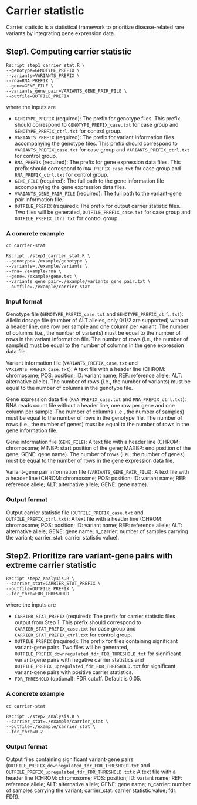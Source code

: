 # Carrier statistic
Carrier statistic is a statistical framework to prioritize disease-related rare variants by integrating gene expression data.

## Step1. Computing carrier statistic
```
Rscript step1_carrier_stat.R \
--genotype=GENOTYPE_PREFIX \
--variants=VARIANTS_PREFIX \
--rna=RNA_PREFIX \
--gene=GENE_FILE \
--variants_gene_pair=VARIANTS_GENE_PAIR_FILE \
--outfile=OUTFILE_PREFIX
```
where the inputs are

* `GENOTYPE_PREFIX` (required): The prefix for genotype files. This prefix should correspond to `GENOTYPE_PREFIX_case.txt` for case group and `GENOTYPE_PREFIX_ctrl.txt` for control group.
* `VARIANTS_PREFIX` (required): The prefix for variant information files accompanying the genotype files. This prefix should correspond to `VARIANTS_PREFIX_case.txt` for case group and `VARIANTS_PREFIX_ctrl.txt` for control group.
* `RNA_PREFIX` (required): The prefix for gene expression data files. This prefix should correspond to `RNA_PREFIX_case.txt` for case group and `RNA_PREFIX_ctrl.txt` for control group.
* `GENE_FILE` (required): The full path to the gene information file accompanying the gene expression data files.
* `VARIANTS_GENE_PAIR_FILE` (required): The full path to the variant-gene pair information file.
* `OUTFILE_PREFIX` (required): The prefix for output carrier statistic files. Two files will be generated, `OUTFILE_PREFIX_case.txt` for case group and `OUTFILE_PREFIX_ctrl.txt` for control group.

### A concrete example
```
cd carrier-stat

Rscript ./step1_carrier_stat.R \
--genotype=./example/genotype \
--variants=./example/variants \
--rna=./example/rna \
--gene=./example/gene.txt \
--variants_gene_pair=./example/variants_gene_pair.txt \
--outfile=./example/carrier_stat
```

### Input format
Genotype file (`GENOTYPE_PREFIX_case.txt` and `GENOTYPE_PREFIX_ctrl.txt`): Allelic dosage file (number of ALT alleles, only 0/1/2 are supported) without a header line, one row per sample and one column per variant. The number of columns (i.e., the number of variants) must be equal to the number of rows in the variant information file. The number of rows (i.e., the number of samples) must be equal to the number of columns in the gene expression data file. 

Variant information file (`VARIANTS_PREFIX_case.txt` and `VARIANTS_PREFIX_case.txt`): A text file with a header line (CHROM: chromosome; POS: position; ID: variant name; REF: reference allele; ALT: alternative allele). The number of rows (i.e., the number of variants) must be equal to the number of columns in the genotype file. 

Gene expression data file (`RNA_PREFIX_case.txt` and `RNA_PREFIX_ctrl.txt`): RNA reads count file without a header line, one row per gene and one column per sample. The number of columns (i.e., the number of samples) must be equal to the number of rows in the genotype file. The number of rows (i.e., the number of genes) must be equal to the number of rows in the gene information file. 

Gene information file (`GENE_FILE`): A text file with a header line (CHROM: chromosome; MINBP: start position of the gene; MAXBP: end position of the gene; GENE: gene name). The number of rows (i.e., the number of genes) must be equal to the number of rows in the gene expression data file.

Variant-gene pair information file (`VARIANTS_GENE_PAIR_FILE`): A text file with a header line (CHROM: chromosome; POS: position; ID: variant name; REF: reference allele; ALT: alternative allele; GENE: gene name). 

### Output format
Output carrier statistic file (`OUTFILE_PREFIX_case.txt` and `OUTFILE_PREFIX_ctrl.txt`): A text file with a header line (CHROM: chromosome; POS: position; ID: variant name; REF: reference allele; ALT: alternative allele; GENE: gene name; n_carrier: number of samples carrying the variant; carrier_stat: carrier statistic value). 



## Step2. Prioritize rare variant-gene pairs with extreme carrier statistic
```
Rscript step2_analysis.R \
--carrier_stat=CARRIER_STAT_PREFIX \
--outfile=OUTFILE_PREFIX \
--fdr_thre=FDR_THRESHOLD
```
where the inputs are

* `CARRIER_STAT_PREFIX` (required): The prefix for carrier statistic files output from Step 1. This prefix should correspond to `CARRIER_STAT_PREFIX_case.txt` for case group and `CARRIER_STAT_PREFIX_ctrl.txt` for control group.
* `OUTFILE_PREFIX` (required): The prefix for files containing significant variant-gene pairs. Two files will be generated, `OUTFILE_PREFIX_downregulated_fdr_FDR_THRESHOLD.txt` for significant variant-gene pairs with negative carrier statistics and `OUTFILE_PREFIX_upregulated_fdr_FDR_THRESHOLD.txt` for significant variant-gene pairs with positive carrier statistics.
* `FDR_THRESHOLD` (optional): FDR cutoff. Default is 0.05.

### A concrete example
```
cd carrier-stat

Rscript ./step2_analysis.R \
--carrier_stat=./example/carrier_stat \
--outfile=./example/carrier_stat \
--fdr_thre=0.2
```

### Output format
Output files containing significant variant-gene pairs (`OUTFILE_PREFIX_downregulated_fdr_FDR_THRESHOLD.txt` and `OUTFILE_PREFIX_upregulated_fdr_FDR_THRESHOLD.txt`): A text file with a header line (CHROM: chromosome; POS: position; ID: variant name; REF: reference allele; ALT: alternative allele; GENE: gene name; n_carrier: number of samples carrying the variant; carrier_stat: carrier statistic value; fdr: FDR). 




